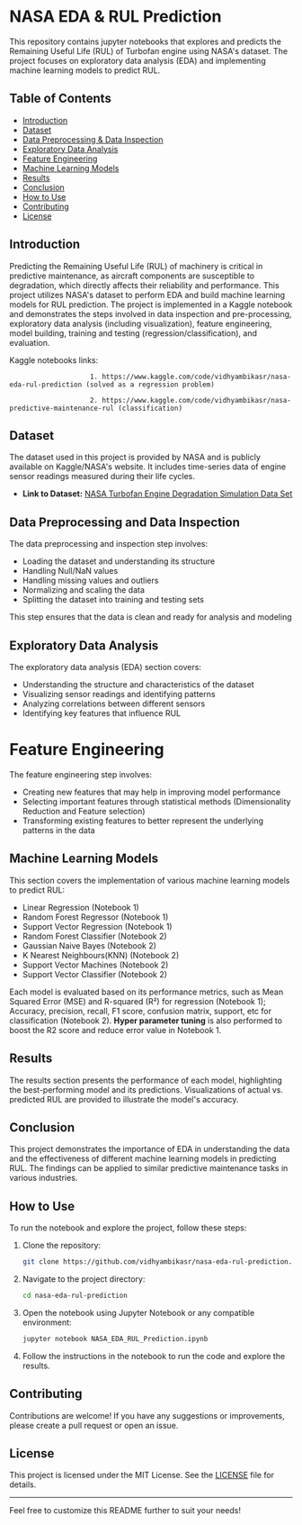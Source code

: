 # NASA EDA & RUL Prediction

This repository contains jupyter notebooks that explores and predicts the Remaining Useful Life (RUL) of Turbofan engine using NASA's dataset. The project focuses on exploratory data analysis (EDA) and implementing machine learning models to predict RUL.

## Table of Contents

- [Introduction](#introduction)
- [Dataset](#dataset)
- [Data Preprocessing & Data Inspection](#data-preprocessing-and-data-inspection)
- [Exploratory Data Analysis](#exploratory-data-analysis)
- [Feature Engineering](#feature-engineering)
- [Machine Learning Models](#machine-learning-models)
- [Results](#results)
- [Conclusion](#conclusion)
- [How to Use](#how-to-use)
- [Contributing](#contributing)
- [License](#license)

## Introduction

Predicting the Remaining Useful Life (RUL) of machinery is critical in predictive maintenance, as aircraft components are susceptible to degradation, which directly affects their reliability and performance. This project utilizes NASA's dataset to perform EDA and build machine learning models for RUL prediction. The project is implemented in a Kaggle notebook and demonstrates the steps involved in data inspection and pre-processing, exploratory data analysis (including visualization), feature engineering, model building, training and testing (regression/classification), and evaluation.

Kaggle notebooks links: 

                        1. https://www.kaggle.com/code/vidhyambikasr/nasa-eda-rul-prediction (solved as a regression problem)

                        2. https://www.kaggle.com/code/vidhyambikasr/nasa-predictive-maintenance-rul (classification)
                        
## Dataset

The dataset used in this project is provided by NASA and is publicly available on Kaggle/NASA's website. It includes time-series data of engine sensor readings measured during their life cycles. 

- **Link to Dataset:** [NASA Turbofan Engine Degradation Simulation Data Set](https://www.kaggle.com/datasets/surajbhatt/nasa-cmaps)

## Data Preprocessing and Data Inspection

The data preprocessing and inspection step involves:

- Loading the dataset and understanding its structure
- Handling Null/NaN values
- Handling missing values and outliers
- Normalizing and scaling the data
- Splitting the dataset into training and testing sets
  
This step ensures that the data is clean and ready for analysis and modeling

## Exploratory Data Analysis

The exploratory data analysis (EDA) section covers:

- Understanding the structure and characteristics of the dataset
- Visualizing sensor readings and identifying patterns
- Analyzing correlations between different sensors
- Identifying key features that influence RUL

# Feature Engineering

The feature engineering step involves:

- Creating new features that may help in improving model performance
- Selecting important features through statistical methods (Dimensionality Reduction and Feature selection)
- Transforming existing features to better represent the underlying patterns in the data
  
## Machine Learning Models

This section covers the implementation of various machine learning models to predict RUL:

- Linear Regression (Notebook 1)
- Random Forest Regressor (Notebook 1)
- Support Vector Regression (Notebook 1)
- Random Forest Classifier (Notebook 2)
- Gaussian Naive Bayes (Notebook 2)
- K Nearest Neighbours(KNN) (Notebook 2)
- Support Vector Machines (Notebook 2)
- Support Vector Classifier (Notebook 2)

Each model is evaluated based on its performance metrics, such as Mean Squared Error (MSE) and R-squared (R²) for regression (Notebook 1); Accuracy, precision, recall, F1 score, confusion matrix, support, etc for classification (Notebook 2). **Hyper parameter tuning** is also performed to boost the R2 score and reduce error value in Notebook 1.

## Results

The results section presents the performance of each model, highlighting the best-performing model and its predictions. Visualizations of actual vs. predicted RUL are provided to illustrate the model's accuracy.

## Conclusion

This project demonstrates the importance of EDA in understanding the data and the effectiveness of different machine learning models in predicting RUL. The findings can be applied to similar predictive maintenance tasks in various industries.

## How to Use

To run the notebook and explore the project, follow these steps:

1. Clone the repository:
   ```bash
   git clone https://github.com/vidhyambikasr/nasa-eda-rul-prediction.git
   ```

2. Navigate to the project directory:
   ```bash
   cd nasa-eda-rul-prediction
   ```

3. Open the notebook using Jupyter Notebook or any compatible environment:
   ```bash
   jupyter notebook NASA_EDA_RUL_Prediction.ipynb
   ```

4. Follow the instructions in the notebook to run the code and explore the results.

## Contributing

Contributions are welcome! If you have any suggestions or improvements, please create a pull request or open an issue.

## License

This project is licensed under the MIT License. See the [LICENSE](LICENSE) file for details.

---

Feel free to customize this README further to suit your needs!
